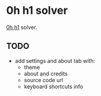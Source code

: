 # 0h h1 solver

[0h h1](https://0hh1.com) solver.

## TODO

- add settings and about tab with:
  - theme
  - about and credits
  - source code url
  - keyboard shortcuts info
